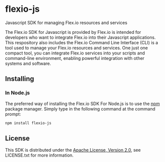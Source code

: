 # flexio-js
Javascript SDK for managing Flex.io resources and services

The Flex.io SDK for Javascript is provided by Flex.io is intended for developers who want to integrate Flex.io into their Javascript applications.   This respository also includes the Flex.io Command Line Interface (CLI) is a tool used to manage your Flex.io resources and services.   One just one compact tool, you can integrate Flex.io services into your scripts and command-line environment, enabling powerful integration with other systems and software.

## Installing

### In Node.js

The preferred way of installing the Flex.io SDK For Node.js is to use the [npm](http://npmjs.org) package manager.  Simply type in the following command at the command prompt:

```sh
npm install flexio-js
```

## License

This SDK is distributed under the
[Apache License, Version 2.0](http://www.apache.org/licenses/LICENSE-2.0),
see LICENSE.txt for more information.
